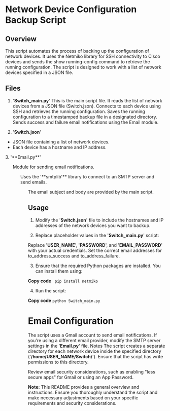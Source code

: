 # Network Device Configuration Backup Script

## Overview
This script automates the process of backing up the configuration of network devices. It uses the Netmiko library for SSH connectivity to Cisco devices and sends the show running-config command to retrieve the running configuration. The script is designed to work with a list of network devices specified in a JSON file.

## Files
1. '**Switch_main.py**'
This is the main script file.
It reads the list of network devices from a JSON file (Switch.json).
Connects to each device using SSH and retrieves the running configuration.
Saves the running configuration to a timestamped backup file in a designated directory.
Sends success and failure email notifications using the Email module.

2. '**Switch.json**'
<ul> 
<li>JSON file containing a list of network devices.</li>
<li> Each device has a hostname and IP address.</li>
</ul>
3. '**Email.py**'
<ul> Module for sending email notifications.
<ul> Uses the '**smtplib'** library to connect to an SMTP server and send emails.
<ul> The email subject and body are provided by the main script.

## Usage
1. Modify the '**Switch.json**' file to include the hostnames and IP addresses of the network devices you want to backup.

2. Replace placeholder values in the '**Switch_main.py**' script:

Replace '**USER_NAME**', '**PASSWORD**', and '**EMAIL_PASSWORD**' with your actual credentials.
Set the correct email addresses for to_address_success and to_address_failure.

3. Ensure that the required Python packages are installed. You can install them using:

**Copy code**
<code> pip install netmiko</code>

4. Run the script:

**Copy code**
<code>python Switch_main.py</code>

# Email Configuration
The script uses a Gmail account to send email notifications. If you're using a different email provider, modify the SMTP server settings in the '**Email.py**' file.
Notes
The script creates a separate directory for each network device inside the specified directory ('**/home/USER_NAME/Switch/**'). Ensure that the script has write permissions to this directory.

Review email security considerations, such as enabling "less secure apps" for Gmail or using an App Password.

**Note:** This README provides a general overview and instructions. Ensure you thoroughly understand the script and make necessary adjustments based on your specific requirements and security considerations.
